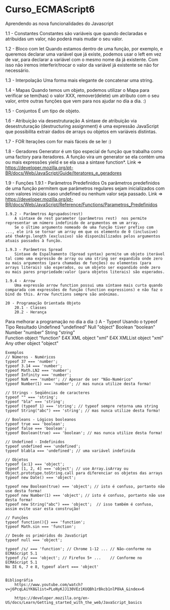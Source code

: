 # Curso_ECMAScript6
Aprendendo as nova funcionalidades do Javascript

1.1 - Constantes
    Constantes são variáveis que quando declaradas e atribuidas um valor, não poderá mais mudar o seu valor.

1.2 - Bloco com let
    Quando estamos dentro de uma função, por exemplo, e queremos declarar uma variável que já existe, podemos usar o left em vez de var, para
    declarar a variável com o mesmo nome da já existente. Com isso não iremos interferir/trocar o valor da variável já existente se não for necessário.

1.3 - Interpolação
    Uma forma mais elegante de concatenar uma string.

1.4 - Mapas
    Quando temos um objeto, podemos utilizar o Mapa para verificar se tem(has) o valor XXX, remover(delete) um atributo com o seu valor, entre outras funções que vem para nos ajudar no dia a dia. :)

1.5 - Conjuntos
    É um tipo de objeto. 

1.6 - Atribuição via desestruturação
    A sintaxe de atribuição via desestruturação (destructuring assignment) é uma expressão JavaScript que possibilita extrair dados de arrays ou objetos em variáveis distintas.

1.7 - FOR
    Iterações com for mais fáceis de se ler :)

1.8 - Geradores
    Generator é um tipo especial de função que trabalha como uma factory para iteradores. A função vira um generator se ela contém uma ou mais expressões yield e se ela usa a sintaxe function*.
    Link => https://developer.mozilla.org/pt-BR/docs/Web/JavaScript/Guide/Iteratores_e_geradores

1.9 - Funções
    1.9.1 - Parâmetros Predefinidos
        Os parâmetros predefinidos de uma função permitem que parâmetros regulares sejam inicializados com com valores iniciais caso undefined ou nenhum valor seja passado.
        Link => https://developer.mozilla.org/pt-BR/docs/Web/JavaScript/Reference/Functions/Parametros_Predefinidos

    1.9.2 - Parâmetros Agrupados(rest)
        A sintaxe de rest parameter (parâmetros rest)  nos permite representar um número indefinido de argumentos em um array.
        Se o último argumento nomeado de uma função tiver prefixo com  ..., ele irá se tornar um array em que os elemento de 0 (inclusive) até theArgs.length (exclusivo) são disponibilizados pelos argumentos atuais passados à função.

    1.9.3 - Parâmetros Spread
        Sintaxe de Espalhamento (Spread syntax) permite um objeto iterável tal como uma expressão de array ou uma string ser expandida onde zero ou mais argumentos (para chamadas de funções) ou elementos (para arrays literais) são esperados, ou um objeto ser expandido onde zero ou mais pares propriedade:valor (para objetos literais) são esperados.

    1.9.4 - Arrow
        Uma expressão arrow function possui uma síntaxe mais curta quando comparada com expressões de função (function expressions) e não faz o bind do this. Arrow functions sempre são anônimas.

    20 - Programação Orientada Objeto
        20.1 - Classes
        20.2 - Herança


Para melhorar a programação no dia a dia :)
A - Typeof
    Usando o typeof
        Tipo	            Resultado
        Undefined	        "undefined"
        Null	            "object"
        Boolean	            "boolean"
        Number	            "number"
        String	            "string"  
        Function object     "function"
        E4X XML object	    "xml"
        E4X XMLList object	"xml"
        Any other object	"object"
    
    Exemplos
    // Números - Numéricos
    typeof 37 === 'number';
    typeof 3.14 === 'number';
    typeof Math.LN2 === 'number';
    typeof Infinity === 'number';
    typeof NaN === 'number'; // Apesar de ser "Não-Numérico"
    typeof Number(1) === 'number'; // mas nunca utilize desta forma!

    // Strings - Seqüências de caracteres
    typeof "" === 'string';
    typeof "bla" === 'string';
    typeof (typeof 1) === 'string'; // typeof sempre retorna uma string
    typeof String("abc") === 'string'; // mas nunca utilize desta forma!

    // Booleans - Lógicos booleanos
    typeof true === 'boolean';
    typeof false === 'boolean';
    typeof Boolean(true) === 'boolean'; // mas nunca utilize desta forma!

    // Undefined - Indefinidos
    typeof undefined === 'undefined';
    typeof blabla === 'undefined'; // uma variável indefinida

    // Objetos
    typeof {a:1} === 'object';
    typeof [1, 2, 4] === 'object'; // use Array.isArray ou Object.prototype.toString.call para diferenciar os objetos das arrays
    typeof new Date() === 'object';

    typeof new Boolean(true) === 'object'; // isto é confuso, portanto não use desta forma!
    typeof new Number(1) === 'object'; // isto é confuso, portanto não use desta forma!
    typeof new String("abc") === 'object';  // isso também é confuso, assim evite usar esta construção!

    // Funções
    typeof function(){} === 'function';
    typeof Math.sin === 'function';

    // Desde os primóridos do JavaScript
    typeof null === 'object';

    typeof /s/ === 'function'; // Chrome 1-12 ... // Não-conforme no ECMAScript 5.1
    typeof /s/ === 'object'; // Firefox 5+ ...    // Conforme no ECMAScript 5.1
    No IE 6, 7 e 8, typeof alert === 'object'


    Bibliográfia
        https://www.youtube.com/watch?v=j6PcqLAiYK8&list=PLoNyKJJ130VEz1KUQBh1rBkcb1nlP8kA_&index=6

        https://developer.mozilla.org/en-US/docs/Learn/Getting_started_with_the_web/JavaScript_basics
